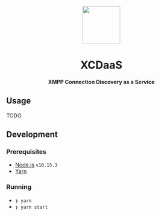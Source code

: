 <div align="center">
  <p>
    <img src="https://user-images.githubusercontent.com/11808903/64343382-c1abbd00-cfec-11e9-889e-ed9fc3b2d909.png" width="100"/>
  </p>

  <h1>XCDaaS</h1>

  <div align="center">
    <b>XMPP Connection Discovery as a Service</b>
  </div>
</div>

## Usage

TODO

## Development

### Prerequisites

- [Node.js](https://nodejs.org/en) `v10.15.3`
- [Yarn](https://yarnpkg.com/en/)

### Running

- `❯ yarn`
- `❯ yarn start`
